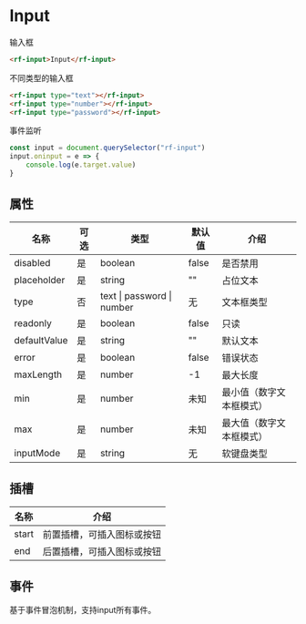 # Input

输入框


```html
<rf-input>Input</rf-input>
```

不同类型的输入框

```html
<rf-input type="text"></rf-input>
<rf-input type="number"></rf-input>
<rf-input type="password"></rf-input>
```

事件监听

```js
const input = document.querySelector("rf-input")
input.oninput = e => {
	console.log(e.target.value)
}
```

## 属性

| 名称     | 可选 | 类型                                | 默认值  | 介绍     |
| -------- | ---- | ----------------------------------- | ------- | -------- |
| disabled | 是 | boolean | false | 是否禁用 |
| placeholder | 是 | string | "" | 占位文本 |
| type | 否 | text \| password \| number | 无 | 文本框类型 |
| readonly | 是 | boolean | false | 只读 |
| defaultValue | 是 | string | "" | 默认文本 |
| error | 是 | boolean | false | 错误状态 |
| maxLength | 是 | number | -1 | 最大长度 |
| min | 是 | number | 未知 | 最小值（数字文本框模式） |
| max | 是 | number | 未知 | 最大值（数字文本框模式） |
| inputMode | 是 | string | 无 | 软键盘类型 |

## 插槽

| 名称     | 介绍         |
| -------- | ------------ |
| start | 前置插槽，可插入图标或按钮 |
| end | 后置插槽，可插入图标或按钮 |

## 事件

基于事件冒泡机制，支持input所有事件。
